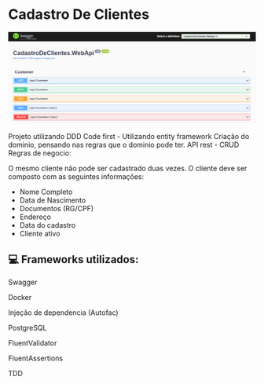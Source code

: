 # Cadastro De Clientes


<img src="Projeto_CadCustomerIMG.png">

Projeto utilizando DDD
Code first - Utilizando entity framework
Criação do dominio, pensando nas regras que o dominio pode ter.
API rest - CRUD
Regras de negocio:

O mesmo cliente não pode ser cadastrado duas vezes.
O cliente deve ser composto com as seguintes informações:

- Nome Completo
- Data de Nascimento
- Documentos (RG/CPF)
- Endereço
- Data do cadastro
- Cliente ativo

## 💻 Frameworks utilizados:

Swagger

Docker

Injeção de dependencia (Autofac)

PostgreSQL

FluentValidator

FluentAssertions

TDD
